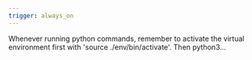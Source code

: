 ```yaml
---
trigger: always_on
---
```


Whenever running python commands, remember to activate the virtual environment first with 'source ./env/bin/activate'. Then python3...
